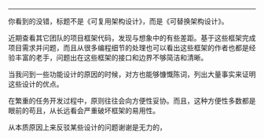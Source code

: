 

---



你看到的没错，标题不是《可复用架构设计》，而是《可替换架构设计》。

近期查看其它团队的项目框架代码，发现与想象中的有些差距。基于这些框架完成项目需求并问题，而且从很多编程细节的处理也可以看出这些框架的作者也都是经验丰富的老手，问题出在这些框架的接口和边界不够简洁和清晰。



当我问到一些功能设计的原因的时候，对方也能够慷慨陈词，列出大量事实来证明这些设计的优点。

在繁重的任务开发过程中，原则往往会向方便性妥协。而且，这种方便性多数都是眼前的苟且，从长远看会严重破坏框架的易用性。

从本质原因上来反驳某些设计的问题谢谢是无力的，

